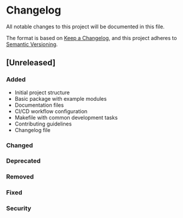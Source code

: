 # Changelog

All notable changes to this project will be documented in this file.

The format is based on [Keep a Changelog](https://keepachangelog.com/en/1.0.0/),
and this project adheres to [Semantic Versioning](https://semver.org/spec/v2.0.0.html).

## [Unreleased]

### Added
- Initial project structure
- Basic package with example modules
- Documentation files
- CI/CD workflow configuration
- Makefile with common development tasks
- Contributing guidelines
- Changelog file

### Changed

### Deprecated

### Removed

### Fixed

### Security